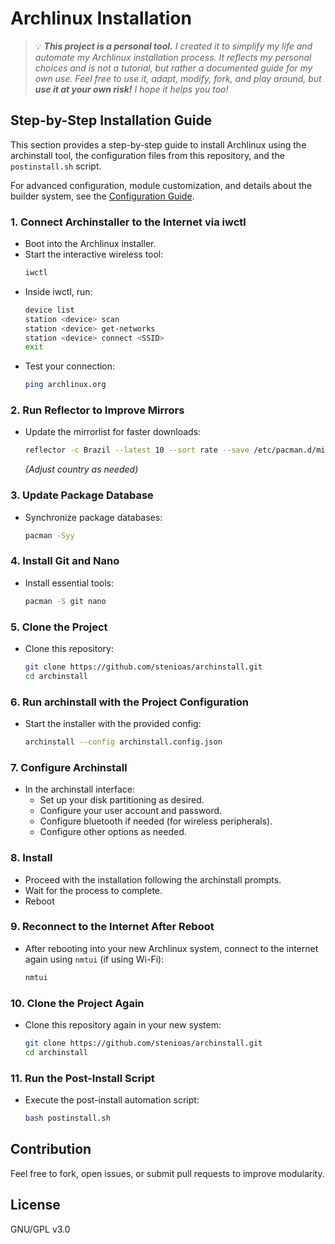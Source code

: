 # Archlinux Installation

> 💡 _**This project is a personal tool.** I created it to simplify my life and automate my Archlinux installation process. It reflects my personal choices and is not a tutorial, but rather a documented guide for my own use. Feel free to use it, adapt, modify, fork, and play around, but **use it at your own risk!** I hope it helps you too!_

## Step-by-Step Installation Guide

This section provides a step-by-step guide to install Archlinux using the archinstall tool, the configuration files from this repository, and the `postinstall.sh` script.

For advanced configuration, module customization, and details about the builder system, see the [Configuration Guide](./configuration.md).

### 1. Connect Archinstaller to the Internet via iwctl

- Boot into the Archlinux installer.
- Start the interactive wireless tool:
  ```sh
  iwctl
  ```
- Inside iwctl, run:
  ```sh
  device list
  station <device> scan
  station <device> get-networks
  station <device> connect <SSID>
  exit
  ```
- Test your connection:
  ```sh
  ping archlinux.org
  ```

### 2. Run Reflector to Improve Mirrors

- Update the mirrorlist for faster downloads:
  ```sh
  reflector -c Brazil --latest 10 --sort rate --save /etc/pacman.d/mirrorlist --verbose
  ```
  _(Adjust country as needed)_

### 3. Update Package Database

- Synchronize package databases:
  ```sh
  pacman -Syy
  ```

### 4. Install Git and Nano

- Install essential tools:
  ```sh
  pacman -S git nano
  ```

### 5. Clone the Project

- Clone this repository:
  ```sh
  git clone https://github.com/stenioas/archinstall.git
  cd archinstall
  ```

### 6. Run archinstall with the Project Configuration

- Start the installer with the provided config:
  ```sh
  archinstall --config archinstall.config.json
  ```

### 7. Configure Archinstall

- In the archinstall interface:
  - Set up your disk partitioning as desired.
  - Configure your user account and password.
  - Configure bluetooth if needed (for wireless peripherals).
  - Configure other options as needed.

### 8. Install

- Proceed with the installation following the archinstall prompts.
- Wait for the process to complete.
- Reboot

### 9. Reconnect to the Internet After Reboot

- After rebooting into your new Archlinux system, connect to the internet again using `nmtui` (if using Wi-Fi):
  ```sh
  nmtui
  ```

### 10. Clone the Project Again

- Clone this repository again in your new system:
  ```sh
  git clone https://github.com/stenioas/archinstall.git
  cd archinstall
  ```

### 11. Run the Post-Install Script

- Execute the post-install automation script:
  ```sh
  bash postinstall.sh
  ```

## Contribution

Feel free to fork, open issues, or submit pull requests to improve modularity.

## License

GNU/GPL v3.0
